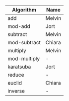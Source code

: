 | Algorithm    | Name        |
|--------------|-------------|
| add          | Melvin      |
| mod-add      | Jort        |
| subtract     | Melvin      |
| mod-subtract | Chiara      |
| multiply     | Melvin      |
| mod-multiply | -           |
| karatsuba    | Jort        |
| reduce       | -           |
| euclid       | Chiara      |
| inverse      | -           |
